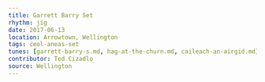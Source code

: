 ```yaml
---
title: Garrett Barry Set
rhythm: jig
date: 2017-06-13
location: Arrowtown, Wellington
tags: ceol-aneas-set
tunes: [garrett-barry-s.md, hag-at-the-churn.md, caileach-an-airgid.md]
contributor: Ted Cizadlo
source: Wellington
---
```

